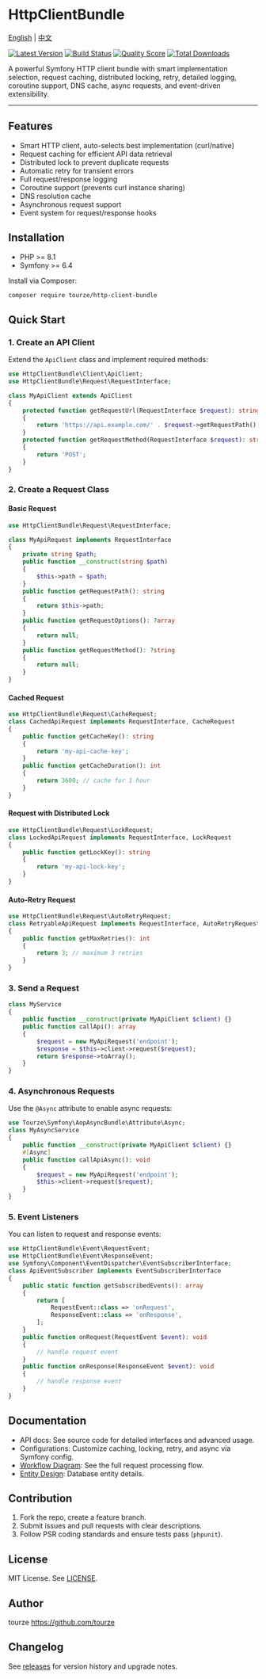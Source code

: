 # HttpClientBundle

[English](README.md) | [中文](README.zh-CN.md)

[![Latest Version](https://img.shields.io/packagist/v/tourze/http-client-bundle.svg?style=flat-square)](https://packagist.org/packages/tourze/http-client-bundle)
[![Build Status](https://img.shields.io/travis/tourze/http-client-bundle/master.svg?style=flat-square)](https://travis-ci.org/tourze/http-client-bundle)
[![Quality Score](https://img.shields.io/scrutinizer/g/tourze/http-client-bundle.svg?style=flat-square)](https://scrutinizer-ci.com/g/tourze/http-client-bundle)
[![Total Downloads](https://img.shields.io/packagist/dt/tourze/http-client-bundle.svg?style=flat-square)](https://packagist.org/packages/tourze/http-client-bundle)

A powerful Symfony HTTP client bundle with smart implementation selection, request caching, distributed locking, retry, detailed logging, coroutine support, DNS cache, async requests, and event-driven extensibility.

---

## Features

- Smart HTTP client, auto-selects best implementation (curl/native)
- Request caching for efficient API data retrieval
- Distributed lock to prevent duplicate requests
- Automatic retry for transient errors
- Full request/response logging
- Coroutine support (prevents curl instance sharing)
- DNS resolution cache
- Asynchronous request support
- Event system for request/response hooks

## Installation

- PHP >= 8.1
- Symfony >= 6.4

Install via Composer:

```bash
composer require tourze/http-client-bundle
```

## Quick Start

### 1. Create an API Client

Extend the `ApiClient` class and implement required methods:

```php
use HttpClientBundle\Client\ApiClient;
use HttpClientBundle\Request\RequestInterface;

class MyApiClient extends ApiClient
{
    protected function getRequestUrl(RequestInterface $request): string
    {
        return 'https://api.example.com/' . $request->getRequestPath();
    }
    protected function getRequestMethod(RequestInterface $request): string
    {
        return 'POST';
    }
}
```

### 2. Create a Request Class

#### Basic Request

```php
use HttpClientBundle\Request\RequestInterface;

class MyApiRequest implements RequestInterface
{
    private string $path;
    public function __construct(string $path)
    {
        $this->path = $path;
    }
    public function getRequestPath(): string
    {
        return $this->path;
    }
    public function getRequestOptions(): ?array
    {
        return null;
    }
    public function getRequestMethod(): ?string
    {
        return null;
    }
}
```

#### Cached Request

```php
use HttpClientBundle\Request\CacheRequest;
class CachedApiRequest implements RequestInterface, CacheRequest
{
    public function getCacheKey(): string
    {
        return 'my-api-cache-key';
    }
    public function getCacheDuration(): int
    {
        return 3600; // cache for 1 hour
    }
}
```

#### Request with Distributed Lock

```php
use HttpClientBundle\Request\LockRequest;
class LockedApiRequest implements RequestInterface, LockRequest
{
    public function getLockKey(): string
    {
        return 'my-api-lock-key';
    }
}
```

#### Auto-Retry Request

```php
use HttpClientBundle\Request\AutoRetryRequest;
class RetryableApiRequest implements RequestInterface, AutoRetryRequest
{
    public function getMaxRetries(): int
    {
        return 3; // maximum 3 retries
    }
}
```

### 3. Send a Request

```php
class MyService
{
    public function __construct(private MyApiClient $client) {}
    public function callApi(): array
    {
        $request = new MyApiRequest('endpoint');
        $response = $this->client->request($request);
        return $response->toArray();
    }
}
```

### 4. Asynchronous Requests

Use the `@Async` attribute to enable async requests:

```php
use Tourze\Symfony\AopAsyncBundle\Attribute\Async;
class MyAsyncService
{
    public function __construct(private MyApiClient $client) {}
    #[Async]
    public function callApiAsync(): void
    {
        $request = new MyApiRequest('endpoint');
        $this->client->request($request);
    }
}
```

### 5. Event Listeners

You can listen to request and response events:

```php
use HttpClientBundle\Event\RequestEvent;
use HttpClientBundle\Event\ResponseEvent;
use Symfony\Component\EventDispatcher\EventSubscriberInterface;
class ApiEventSubscriber implements EventSubscriberInterface
{
    public static function getSubscribedEvents(): array
    {
        return [
            RequestEvent::class => 'onRequest',
            ResponseEvent::class => 'onResponse',
        ];
    }
    public function onRequest(RequestEvent $event): void
    {
        // handle request event
    }
    public function onResponse(ResponseEvent $event): void
    {
        // handle response event
    }
}
```

## Documentation

- API docs: See source code for detailed interfaces and advanced usage.
- Configurations: Customize caching, locking, retry, and async via Symfony config.
- [Workflow Diagram](WORKFLOW.md): See the full request processing flow.
- [Entity Design](ENTITY_DESIGN.zh-CN.md): Database entity details.

## Contribution

1. Fork the repo, create a feature branch.
2. Submit issues and pull requests with clear descriptions.
3. Follow PSR coding standards and ensure tests pass (`phpunit`).

## License

MIT License. See [LICENSE](../../LICENSE).

## Author

tourze <https://github.com/tourze>

## Changelog

See [releases](https://github.com/tourze/http-client-bundle/releases) for version history and upgrade notes.
